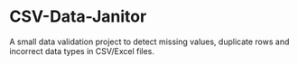# CSV-Data-Janitor
A small data validation project to detect missing values, duplicate rows and incorrect data types in CSV/Excel files.
